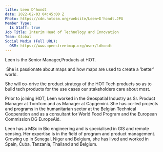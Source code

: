 ```yaml
---
title: Leen D'hondt
date: 2022-02-03 04:45:00 Z
Photo: https://cdn.hotosm.org/website/Leen+D'hondt.JPG
Member Type:
  Is Staff: true
Job Title: Interim Head of Technology and Innovation
Team: Global
Social Media (Full URL):
  OSM: https://www.openstreetmap.org/user/ldhondt
---
```


Leen is the Senior Manager,Products at HOT.

 She is passionate about maps and how maps are used to create a 'better' world.  

She will co-drive the product strategy of the HOT Tech products so as to build tech products for the use cases our stakeholders care about most.   

Prior to joining HOT, Leen worked in the Geospatial Industry as Sr. Product Manager at TomTom and as Manager at Capgemini. She has co-led projects and programs in the humanitarian sector at the Belgian Technical Cooperation and as a consultant for World Food Program and the European Commission DG EuropeAid.
 
Leen has a MSc in Bio engineering and is specialised in GIS and remote sensing. Her expertise is in the field of program and product management. Growing up in Senegal, Niger and Belgium, she has lived and worked in Spain, Cuba, Tanzania, Thailand and Belgium.